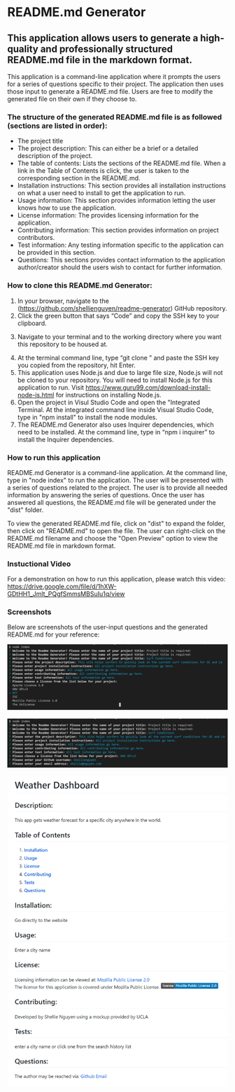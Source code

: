 # README.md Generator

## This application allows users to generate a high-quality and professionally structured README.md file in the markdown format.
This application is a command-line application where it prompts the users for a series of questions specific to their project.
The application then uses those input to generate a README.md file.  Users are free to modify the generated file on their own if they choose to.

### The structure of the generated README.md file is as followed (sections are listed in order):

* The project title
* The project description: This can either be a brief or a detailed description of the project.
* The table of contents: Lists the sections of the README.md file. When a link in the Table of Contents is click, the user is taken to the corresponding section in the README.md.
* Installation instructions: This section provides all installation instructions on what a user need to install to get the application to run.
* Usage information: This section provides information letting the user knows how to use the application.
* License information: The provides licensing information for the application.
* Contributing information: This section provides information on project contributors.
* Test information: Any testing information specific to the application can be provided in this section.
* Questions: This sections provides contact information to the application author/creator should the users wish to contact for further information.

### How to clone this README.md Generator:

1. In your browser, navigate to the (https://github.com/shellienguyen/readme-generator) GitHub repository.
2. Click the green button that says “Code” and copy the SSH key to your clipboard.
3) Navigate to your terminal  and to the working directory where you want this repository to be housed at.
4. At the terminal command line, type “git clone ” and paste the SSH key you copied from the repository, hit Enter.
5. This application uses Node.js and due to large file size, Node.js will not be cloned to your repository.
You will need to install Node.js for this application to run.  Visit https://www.guru99.com/download-install-node-js.html
for instructions on installing Node.js.
6. Open the project in Visul Studio Code and open the "Integrated Terminal.  At the integrated command line inside Visual Studio
Code, type in "npm install" to install the node modules.
7. The README.md Generator also uses Inquirer dependencies, which need to be installed.  At the command line, type in “npm i inquirer” to
install the Inquirer dependencies.

### How to run this application

README.md Generator is a command-line application. At the command line, type in "node index" to run the application.  The user will be presented
with a series of questions related to the project.  The user is to provide all needed information by answering the series of questions.  Once
the user has answered all questions, the README.md file will be generated under the "dist" folder.

To view the generated README.md file, click on "dist" to expand the folder, then click on "README.md" to open the file.  The user can right-click on the
README.md filename  and choose the "Open Preview" option to view the README.md file in markdown format.

### Instuctional Video

For a demonstration on how to run this application, please watch this video: https://drive.google.com/file/d/1hXW-GDtHH1_Jmlt_PQgfSmmsMBSuIu1q/view

### Screenshots

Below are screenshots of the user-input questions and the generated README.md for your reference:

![Mockup](https://github.com/shellienguyen/readme-generator/blob/main/assets/images/user-input1.jpg)
<br><br>
![Mockup](https://github.com/shellienguyen/readme-generator/blob/main/assets/images/user-input2.jpg)
<br><br>
![Mockup](https://github.com/shellienguyen/readme-generator/blob/main/assets/images/sample-readme.jpg)

